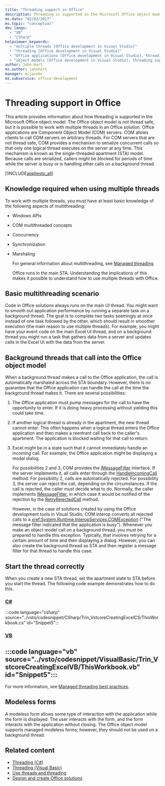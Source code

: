 ```yaml
---
title: "Threading support in Office"
description: Threading is supported in the Microsoft Office object model. The Office object model isn't thread safe, but can work with multiple threads in an Office solution.
ms.date: "02/02/2017"
ms.topic: "conceptual"
dev_langs:
  - "VB"
  - "CSharp"
helpviewer_keywords:
  - "multiple threads [Office development in Visual Studio]"
  - "threading [Office development in Visual Studio]"
  - "Office applications [Office development in Visual Studio], threading support"
  - "object models [Office development in Visual Studio], threading support"
author: John-Hart
ms.author: johnhart
manager: mijacobs
ms.subservice: office-development
---
```

# Threading support in Office

  This article provides information about how threading is supported in the Microsoft Office object model. The Office object model is not thread safe, but it is possible to work with multiple threads in an Office solution. Office applications are Component Object Model (COM) servers. COM allows clients to call COM servers on arbitrary threads. For COM servers that are not thread safe, COM provides a mechanism to serialize concurrent calls so that only one logical thread executes on the server at any time. This mechanism is known as the single-threaded apartment (STA) model. Because calls are serialized, callers might be blocked for periods of time while the server is busy or is handling other calls on a background thread.

 [!INCLUDE[appliesto_all](../vsto/includes/appliesto-all-md.md)]

## Knowledge required when using multiple threads
 To work with multiple threads, you must have at least basic knowledge of the following aspects of multithreading:

- Windows APIs

- COM multithreaded concepts

- Concurrency

- Synchronization

- Marshaling

  For general information about multithreading, see [Managed threading](/dotnet/standard/threading/).

  Office runs in the main STA. Understanding the implications of this makes it possible to understand how to use multiple threads with Office.

## Basic multithreading scenario
 Code in Office solutions always runs on the main UI thread. You might want to smooth out application performance by running a separate task on a background thread. The goal is to complete two tasks seemingly at once instead of one task followed by the other, which should result in smoother execution (the main reason to use multiple threads). For example, you might have your event code on the main Excel UI thread, and on a background thread you might run a task that gathers data from a server and updates cells in the Excel UI with the data from the server.

## Background threads that call into the Office object model
 When a background thread makes a call to the Office application, the call is automatically marshaled across the STA boundary. However, there is no guarantee that the Office application can handle the call at the time the background thread makes it. There are several possibilities:

1. The Office application must pump messages for the call to have the opportunity to enter. If it is doing heavy processing without yielding this could take time.

2. If another logical thread is already in the apartment, the new thread cannot enter. This often happens when a logical thread enters the Office application and then makes a reentrant call back to the caller's apartment. The application is blocked waiting for that call to return.

3. Excel might be in a state such that it cannot immediately handle an incoming call. For example, the Office application might be displaying a modal dialog.

   For possibilities 2 and 3, COM provides the [IMessageFilter](/windows/desktop/api/objidl/nn-objidl-imessagefilter) interface. If the server implements it, all calls enter through the [HandleIncomingCall](/windows/desktop/api/objidl/nf-objidl-imessagefilter-handleincomingcall) method. For possibility 2, calls are automatically rejected. For possibility 3, the server can reject the call, depending on the circumstances. If the call is rejected, the caller must decide what to do. Normally, the caller implements [IMessageFilter](/windows/desktop/api/objidl/nn-objidl-imessagefilter), in which case it would be notified of the rejection by the [RetryRejectedCall](/windows/desktop/api/objidl/nf-objidl-imessagefilter-retryrejectedcall) method.

   However, in the case of solutions created by using the Office development tools in Visual Studio, COM interop converts all rejected calls to a <xref:System.Runtime.InteropServices.COMException> ("The message filter indicated that the application is busy"). Whenever you make an object model call on a background thread, you must be prepared to handle this exception. Typically, that involves retrying for a certain amount of time and then displaying a dialog. However, you can also create the background thread as STA and then register a message filter for that thread to handle this case.

## Start the thread correctly
 When you create a new STA thread, set the apartment state to STA before you start the thread. The following code example demonstrates how to do this.

 ### [C#](#tab/csharp)
 :::code language="csharp" source="../vsto/codesnippet/CSharp/Trin_VstcoreCreatingExcelCS/ThisWorkbook.cs" id="Snippet5":::

 ### [VB](#tab/vb)
 :::code language="vb" source="../vsto/codesnippet/VisualBasic/Trin_VstcoreCreatingExcelVB/ThisWorkbook.vb" id="Snippet5":::
 ---

 For more information, see [Managed threading best practices](/dotnet/standard/threading/managed-threading-best-practices).

## Modeless forms
 A modeless form allows some type of interaction with the application while the form is displayed. The user interacts with the form, and the form interacts with the application without closing. The Office object model supports managed modeless forms; however, they should not be used on a background thread.

## Related content
- [Threading (C#)](/dotnet/csharp/programming-guide/concepts/threading/index)
- [Threading (Visual Basic)](/dotnet/visual-basic/programming-guide/concepts/threading/index)
- [Use threads and threading](/dotnet/standard/threading/using-threads-and-threading)
- [Design and create Office solutions](../vsto/designing-and-creating-office-solutions.md)
